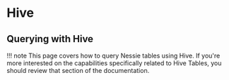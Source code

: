 # Hive

## Querying with Hive

!!! note
    This page covers how to query Nessie tables using Hive. If you're more interested 
    on the capabilities specifically related to Hive Tables, you should review that 
    section of the documentation.